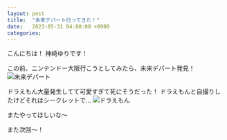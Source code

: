 ```yaml
---
layout: post
title:  "未来デパート行ってきた！"
date:   2023-05-31 04:00:00 +0900
categories: 
---
```

こんにちは！
神崎ゆりです！  

この前、ニンテンドー大阪行こうとしてみたら、未来デパート発見！
![未来デパート](/assets/images/IMG20230317163055.jpg)  

ドラえもん大量発生してて可愛すぎて死にそうだった！
ドラえもんと自撮りしたけどそれはシークレットで...
![ドラえもん](/assets/images/IMG20230317163035.jpg)

またやってほしいな～  

また次回～！